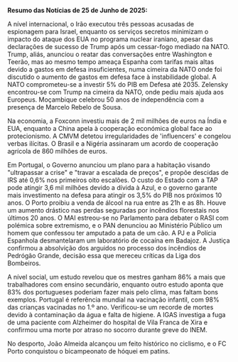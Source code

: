 **Resumo das Notícias de 25 de Junho de 2025:**

A nível internacional, o Irão executou três pessoas acusadas de espionagem para Israel, enquanto os serviços secretos minimizam o impacto do ataque dos EUA no programa nuclear iraniano, apesar das declarações de sucesso de Trump após um cessar-fogo mediado na NATO. Trump, aliás, anunciou o reatar das conversações entre Washington e Teerão, mas ao mesmo tempo ameaça Espanha com tarifas mais altas devido a gastos em defesa insuficientes, numa cimeira da NATO onde foi discutido o aumento de gastos em defesa face à instabilidade global. A NATO comprometeu-se a investir 5% do PIB em Defesa até 2035. Zelensky encontrou-se com Trump na cimeira da NATO, onde pediu mais ajuda aos Europeus. Moçambique celebrou 50 anos de independência com a presença de Marcelo Rebelo de Sousa.

Na economia, a Foxconn investiu mais de 2 mil milhões de euros na Índia e EUA, enquanto a China apela à cooperação económica global face ao protecionismo. A CMVM detetou irregularidades de 'influencers' e congelou verbas ilícitas. O Brasil e a Nigéria assinaram um acordo de cooperação agrícola de 860 milhões de euros.

Em Portugal, o Governo anunciou um plano para a habitação visando "ultrapassar a crise" e "travar a escalada de preços", e propõe descidas de IRS até 0,6% nos primeiros oito escalões. O custo do Estado com a TAP pode atingir 3,6 mil milhões devido a dívida à Azul, e o governo garante mais investimento na defesa para atingir os 3,5% do PIB nos próximos 10 anos. O Porto proibiu a venda de álcool na rua entre as 21h e as 8h. Houve um aumento drástico nas perdas seguradas por incêndios florestais nos últimos 20 anos. O MAI estreou-se no Parlamento para debater o RASI com polémica sobre extremismo, e o PAN denunciou ao Ministério Público um homem que confessou ter amputado a pata de um cão. A PJ e a Polícia Espanhola desmantelaram um laboratório de cocaína em Badajoz. A Justiça confirmou a absolvição dos arguidos no processo dos incêndios de Pedrógão Grande, decisão essa que mereceu críticas da Liga dos Bombeiros.

A nível social, um estudo revelou que os mestres ganham 86% a mais que trabalhadores com ensino secundário, enquanto outro estudo aponta que 83% dos portugueses poderiam fazer mais pelo clima, mas faltam bons exemplos. Portugal é referência mundial na vacinação infantil, com 98% das crianças vacinadas no 1.º ano. Verificou-se um recorde de mortes devido à contaminação da água e falta de higiene. A IGAS investiga a fuga de uma paciente com Alzheimer do hospital de Vila Franca de Xira e confirmou uma morte por atraso no socorro durante greve do INEM.

No desporto, João Almeida alcançou um feito histórico no ciclismo, e o FC Porto conquistou o bicampeonato de hóquei em patins.